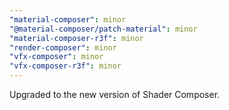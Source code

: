 ```yaml
---
"material-composer": minor
"@material-composer/patch-material": minor
"material-composer-r3f": minor
"render-composer": minor
"vfx-composer": minor
"vfx-composer-r3f": minor
---
```


Upgraded to the new version of Shader Composer.
